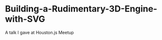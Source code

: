 Building-a-Rudimentary-3D-Engine-with-SVG
=========================================

A talk I gave at Houston.js Meetup
